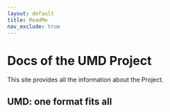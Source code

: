 ```yaml
---
layout: default
title: ReadMe
nav_exclude: true
---
```

# Docs of the UMD Project

This site provides all the information about the Project.

## UMD: **one format fits all**
